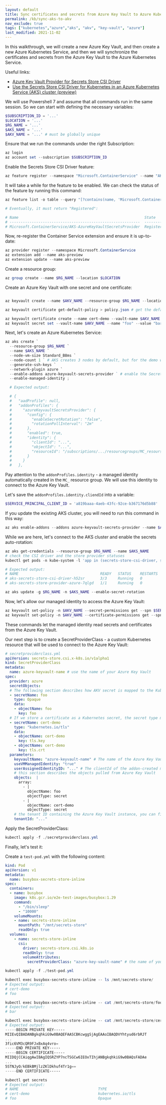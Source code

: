 ```yaml
---
layout: default
title: Sync certificates and secrets from Azure Key Vault to Azure Kubetnetes Service
permalink: /kb/sync-aks-to-akv
nav_exclude: true
tags: ["kubernetes","azure","aks", "akv", "key-vault", "azure"]
last_modified: 2021-11-02
---
```


In this walkthrough, we will create a new Azure Key Vault, and then create a new Azure Kubernetes Service, and then we will synchronize the certificates and secrets from the Azure Key Vault to the Azure Kubernetes Service.

Useful links:
* [Azure Key Vault Provider for Secrets Store CSI Driver](https://azure.github.io/secrets-store-csi-driver-provider-azure/)
* [Use the Secrets Store CSI Driver for Kubernetes in an Azure Kubernetes Service (AKS) cluster (preview)](https://docs.microsoft.com/en-us/azure/aks/csi-secrets-store-driver)


We will use Powershell 7 and assume that all commands run in the same session. So we can start with defining the necessary variables:

```powershell
$SUBSCRIPTION_ID = '...'
$LOCATION = '...'
$RG_NAME = '...'
$AKS_NAME = '...'
$AKV_NAME = '...' # must be globally unique
```

Ensure that we run the commands under the right Subscription:

```powershell
az login
az account set --subscription $SUBSCRIPTION_ID
```

Enable the Secrets Store CSI Driver feature:

```powershell
az feature register --namespace "Microsoft.ContainerService" --name "AKS-AzureKeyVaultSecretsProvider"
```

It will take a while for the feature to be enabled. We can check the status of the feature by running this command:

```powershell
az feature list -o table --query "[?contains(name, 'Microsoft.ContainerService/AKS-AzureKeyVaultSecretsProvider')].{Name:name,State:properties.state}"

# Eventually, it must return "Registered":

# Name                                                         State
# -----------------------------------------------------------  ----------
# Microsoft.ContainerService/AKS-AzureKeyVaultSecretsProvider  Registered
```

Now, re-register the Container Service extension and ensure it is up-to-date:

```powershell
az provider register --namespace Microsoft.ContainerService
az extension add --name aks-preview
az extension update --name aks-preview
```

Create a resource group:

```powershell
az group create --name $RG_NAME --location $LOCATION
```

Create an Azure Key Vault with one secret and one certificate:

```powershell

az keyvault create --name $AKV_NAME --resource-group $RG_NAME --location $LOCATION

az keyvault certificate get-default-policy > policy.json # get the default policy

az keyvault certificate create --name cert-demo --vault-name $AKV_NAME -p "@policy.json"
az keyvault secret set --vault-name $AKV_NAME --name "foo" --value "bar"
```

Next, let's create an Azure Kubernetes Service:

```powershell
az aks create `
  --resource-group $RG_NAME `
  --name $AKS_NAME `
  --node-vm-size Standard_B8ms `
  --node-count 1 ` # AKS creates 3 nodes by default, but for the demo we need only one
  --generate-ssh-keys `
  --network-plugin azure `
  --enable-addons azure-keyvault-secrets-provider ` # enable the Secrets Store CSI Driver
  --enable-managed-identity ;

  # Expected output:

  # {
  #   "aadProfile": null,
  #   "addonProfiles": {
  #     "azureKeyvaultSecretsProvider": {
  #       "config": {
  #         "enableSecretRotation": "false",
  #         "rotationPollInterval": "2m"
  #       },
  #       "enabled": true,
  #       "identity": {
  #         "clientId": "...",
  #         "objectId": "...",
  #         "resourceId": "/subscriptions/.../resourcegroups/MC_resourse-group-name_region/providers/Microsoft.ManagedIdentity/userAssignedIdentities/azurekeyvaultsecretsprovider-aks-name"
  #       }
  #     }
  #   },
```

Pay attention to the `addonProfiles.identity` - a managed identity automatically created in the `MC_` resource group. We will use this identity to connect to the Azure Key Vault.

Let's save the `addonProfiles.identity.cliendId` into a variable:

```powershell
$SERVICE_PRINCIPAL_CLIENT_ID = 'a819baaa-4aeb-43fc-92ce-b367176d5b88'
```

If you update the existing AKS cluster, you will need to run this command in this way:

```powershell
az aks enable-addons --addons azure-keyvault-secrets-provider --name $AKS_NAME --resource-group $RG_NAME
```

While we are here, let's connect to the AKS cluster and enable the secrets auto-rotation:

```powershell
az aks get-credentials --resource-group $RG_NAME --name $AKS_NAME
# check the CSI driver and the store provider statuses
kubectl get pods -n kube-system -l 'app in (secrets-store-csi-driver, secrets-store-provider-azure)'

# Expected output:
# NAME                                     READY   STATUS    RESTARTS   AGE
# aks-secrets-store-csi-driver-h52sr       3/3     Running   0          0h17m
# aks-secrets-store-provider-azure-7qlgd   1/1     Running   0          0h30m

az aks update -g $RG_NAME -n $AKS_NAME --enable-secret-rotation
```

Now, let's allow our managed identity to access the Azure Key Vault:

```powershell
az keyvault set-policy -n $AKV_NAME --secret-permissions get --spn $SERVICE_PRINCIPAL_CLIENT_ID
az keyvault set-policy -n $AKV_NAME --certificate-permissions get --spn $SERVICE_PRINCIPAL_CLIENT_ID
```

These commands let the managed identity read secrets and certificates from the Azure Key Vault.


Our next step is to create a SecretProviderClass - a custom Kubernetes resource that will be used to connect to the Azure Key Vault:

```yaml
# secretproviderclass.yml
apiVersion: secrets-store.csi.x-k8s.io/v1alpha1
kind: SecretProviderClass
metadata:
  name: azure-keyvault-name # use the name of your Azure Key Vault
spec:
  provider: azure
  secretObjects:
  # The following section describes how AKV secret is mapped to the Kubernetes secret:
  - secretName: foo
    type: Opaque
    data:
    - objectName: foo
      key: foo
  # If we store a certificate as a Kubernetes secret, the secret type must be kubernetes.io/tls
  - secretName: cert-demo
    type: "kubernetes.io/tls"
    data:
    - objectName: cert-demo
      key: tls.key
    - objectName: cert-demo
      key: tls.crt
  parameters:
    keyvaultName: "azure-keyvault-name" # The name of the Azure Key Vault
    useVMManagedIdentity: "true"         
    userAssignedIdentityID: "..." # The clientId of the addon-created managed identity
    # this section describes the objects pulled from Azure Key Vault
    objects:  |
      array:
        - |
          objectName: foo
          objectType: secret
        - |
          objectName: cert-demo
          objectType: secret
    # the tenant ID containing the Azure Key Vault instance, you can find it in Azure Portal
    tenantId: "..." 
```

Apply the SecretProviderClass:

```powershell
kubectl apply -f ./secretproviderclass.yml
```

Finally, let's test it:

Create a `test-pod.yml` with the following content:

```yaml
kind: Pod
apiVersion: v1
metadata:
  name: busybox-secrets-store-inline
spec:
  containers:
  - name: busybox
    image: k8s.gcr.io/e2e-test-images/busybox:1.29
    command:
      - "/bin/sleep"
      - "10000"
    volumeMounts:
    - name: secrets-store-inline
      mountPath: "/mnt/secrets-store"
      readOnly: true
  volumes:
    - name: secrets-store-inline
      csi:
        driver: secrets-store.csi.k8s.io
        readOnly: true
        volumeAttributes:
          secretProviderClass: "azure-key-vault-name" # the name of your key vault
```

```powershell
kubectl apply -f ./test-pod.yml

kubectl exec busybox-secrets-store-inline -- ls /mnt/secrets-store/
# Expected output:
# cert-demo
# foo

kubectl exec busybox-secrets-store-inline -- cat /mnt/secrets-store/foo
# Expected output:
# bar

kubectl exec busybox-secrets-store-inline -- cat /mnt/secrets-store/cert-demo
# Expected output:
-----BEGIN PRIVATE KEY-----
MIIEvQIBADANBgkqhkiG9w0BAQEFAASCBKcwggSjAgEAAoIBAQDVYhtyud6rbRJT
...
3fic6VM3cQR9FJxBxAq4vro=
-----END PRIVATE KEY-----
-----BEGIN CERTIFICATE-----
MIIDQjCCAiqgAwIBAgIQSRZYP7ncTSGCw6IEOxTIhjANBgkqhkiG9w0BAQsFADAe
...
5STNJyO/kEBkBMjlzZKlDkhuf4Tr1g==
-----END CERTIFICATE-----
```

```powershell
kubectl get secrets
# Expected output:
# NAME                                    TYPE                                  DATA   AGE
# cert-demo                               kubernetes.io/tls                     2      9h
# foo                                     Opaque                                1      9h
```
